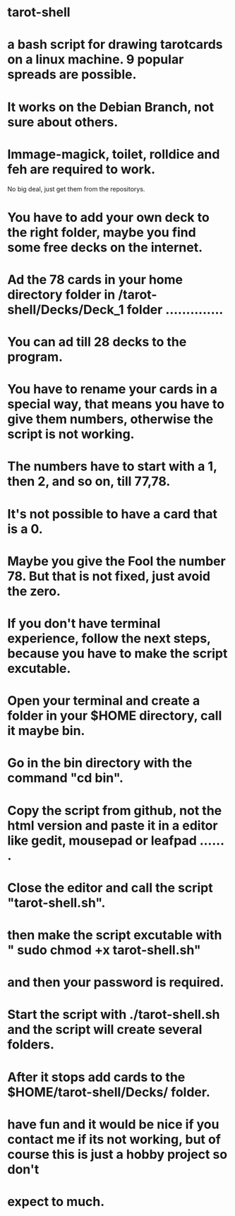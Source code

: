 #  tarot-shell
#  a bash script for drawing tarotcards on a linux machine. 9 popular spreads are possible. 
# It works on the Debian Branch, not sure about others.
# 
# Immage-magick, toilet, rolldice and feh are required to work. 
No big deal, just get them from the repositorys.
#
#
#
#
#  You have to add your own deck to the right folder, maybe you find some free decks on the internet. 
# Ad the 78 cards in your home directory folder in /tarot-shell/Decks/Deck_1 folder ..............
# You can ad till 28 decks to the program.
#
# You have to rename your cards in a special way, that means you have to give them numbers, otherwise the script is not working.
# The numbers have to start with a 1, then 2, and so on, till 77,78. 
# It's not possible to have a card that is a 0.
# Maybe you give the Fool the number 78. But that is not fixed, just avoid the zero.

# If you don't have terminal experience, follow the next steps, because you have to make the script excutable.
# Open your terminal and create a folder in your $HOME directory, call it maybe bin.
# Go in the bin directory with the command "cd bin".
# Copy the script from github, not the html version and paste it in a editor like gedit, mousepad or leafpad ...... .
# Close the editor and call the script "tarot-shell.sh".
# then make the script excutable with " sudo chmod +x tarot-shell.sh"
# and then your password is required.
# Start the script with ./tarot-shell.sh  and the script will create several folders.
# After it stops add cards to the $HOME/tarot-shell/Decks/ folder.
#
# have fun and it would be nice if you contact me if its not working, but of course this is just a hobby project so don't
# expect to much. 
# 


